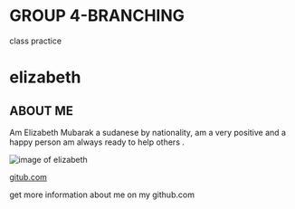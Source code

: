 # GROUP 4-BRANCHING
 class practice
 # elizabeth
 ## ABOUT ME
 Am Elizabeth Mubarak a sudanese by nationality, am a very positive and a happy person am always ready to help others .
 <!-- image -->
 ![image of elizabeth](https://avatars.githubusercontent.com/u/93643180?v=4)
 <!-- link -->
 [gitub.com](https://github.com/aljabana002)
 
get more information about me on my github.com
